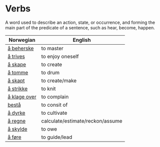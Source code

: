 # Verbs

A word used to describe an action, state, or occurrence, and forming the main part of the predicate of a sentence, such as hear, become, happen.

| Norwegian | English |
| --- | --- |
| [å beherske](https://www.ordnett.no/search?language=no&phrase=å%20beherske) | to master |
| [å trives](https://www.ordnett.no/search?language=no&phrase=å%20trives) | to enjoy oneself |
| [å skape](https://www.ordnett.no/search?language=no&phrase=å%20skape) | to create |
| [å tomme](https://www.ordnett.no/search?language=no&phrase=å%20tomme) | to drum |
| [å skapt](https://www.ordnett.no/search?language=no&phrase=å%20skapt) | to create/make |
| [å strikke](https://www.ordnett.no/search?language=no&phrase=å%20strikke) | to knit |
| [å klage over](https://www.ordnett.no/search?language=no&phrase=å%20klage%20over) | to complain |
| [bestå](https://www.ordnett.no/search?language=no&phrase=bestå) | to consit of |
| [å dyrke](https://www.ordnett.no/search?language=no&phrase=å%20dyrke) | to cultivate |
| [å regne](https://www.ordnett.no/search?language=no&phrase=å%20regne) | calculate/estimate/reckon/assume |
| [å skylde](https://www.ordnett.no/search?language=no&phrase=å%20skylde) | to owe |
| [å føre](https://www.ordnett.no/search?language=no&phrase=å%20føre) | to guide/lead |

